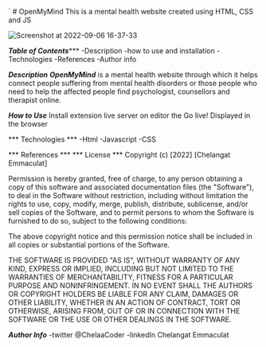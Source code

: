 ` # OpenMyMind
This is a mental health website created using HTML, CSS and JS

![Screenshot at 2022-09-06 16-37-33](https://user-images.githubusercontent.com/91132415/188650491-e1804b4b-ddbb-4a0d-9539-73ff993ea917.png)

***Table of Contents******
-Description
-how to use and installation
-Technologies
-References
-Author info

***Description***
***OpenMyMind*** is a mental health website through which it helps connect people suffering from mental health disorders or those people who need to help 
the affected people find psychologist, counsellors and therapist online.

***How to Use***
Install extension live server on editor the Go live! 
Displayed in the browser

*** Technologies ***
-Html
-Javascript
-CSS

*** References ***
*** License ***
Copyright (c) [2022] [Chelangat Emmaculat]

Permission is hereby granted, free of charge, to any person obtaining a copy of this software and associated documentation files (the "Software"), to deal in the Software without restriction, including without limitation the rights to use, copy, modify, merge, publish, distribute, sublicense, and/or sell copies of the Software, and to permit persons to whom the Software is furnished to do so, subject to the following conditions:

The above copyright notice and this permission notice shall be included in all copies or substantial portions of the Software.

THE SOFTWARE IS PROVIDED "AS IS", WITHOUT WARRANTY OF ANY KIND, EXPRESS OR IMPLIED, INCLUDING BUT NOT LIMITED TO THE WARRANTIES OF MERCHANTABILITY, FITNESS FOR A PARTICULAR PURPOSE AND NONINFRINGEMENT. IN NO EVENT SHALL THE AUTHORS OR COPYRIGHT HOLDERS BE LIABLE FOR ANY CLAIM, DAMAGES OR OTHER LIABILITY, WHETHER IN AN ACTION OF CONTRACT, TORT OR OTHERWISE, ARISING FROM, OUT OF OR IN CONNECTION WITH THE SOFTWARE OR THE USE OR OTHER DEALINGS IN THE SOFTWARE.

***Author Info***
-twitter @ChelaaCoder
-linkedIn Chelangat Emmaculat
